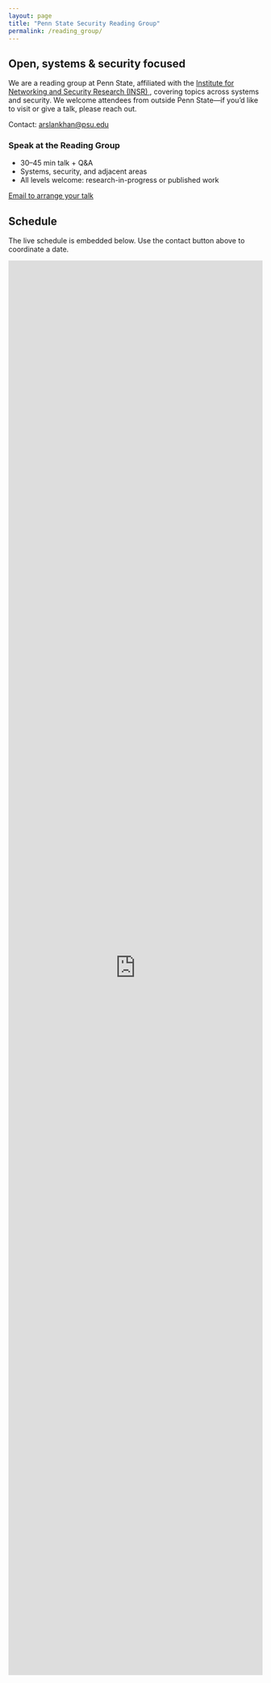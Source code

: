 ```yaml
---
layout: page
title: "Penn State Security Reading Group"
permalink: /reading_group/
---
```


<section class="max-w-6xl mx-auto px-6 py-10">
  <div class="grid gap-6 lg:grid-cols-5">
    <div class="lg:col-span-3">
      <h2 class="text-3xl font-bold leading-tight mb-3">Open, systems &amp; security focused</h2>
      <p class="text-lg text-gray-700 mb-4">
        We are a reading group at Penn State, affiliated with the
        <a href="https://insr.psu.edu/welcome/" target="_blank" class="text-blue-700 underline hover:no-underline">
          Institute for Networking and Security Research (INSR)
        </a>, covering topics across systems and security. We welcome attendees from outside Penn State—if you’d like to visit or give a talk, please reach out.
      </p>
      <p class="text-gray-700">
        Contact: <a class="text-blue-700 underline hover:no-underline" href="mailto:arslankhan@psu.edu">arslankhan@psu.edu</a>
      </p>
    </div>
    <div class="lg:col-span-2">
      <div class="p-4 rounded-2xl border border-blue-100 bg-blue-50">
        <h3 class="font-semibold mb-2">Speak at the Reading Group</h3>
        <ul class="list-disc list-inside text-sm text-gray-800 space-y-1">
          <li>30–45 min talk + Q&amp;A</li>
          <li>Systems, security, and adjacent areas</li>
          <li>All levels welcome: research-in-progress or published work</li>
        </ul>
        <a href="mailto:arslankhan@psu.edu?subject=Reading%20Group%20Talk%20Proposal"
           class="mt-3 inline-block rounded-xl px-3 py-2 bg-blue-700 text-white text-sm hover:bg-blue-800">
           Email to arrange your talk
        </a>
      </div>
    </div>
  </div>
</section>

<section class="max-w-6xl mx-auto px-6 pb-14">
  <h2 class="text-2xl font-semibold mb-4">Schedule</h2>
  <p class="text-gray-700 mb-4">The live schedule is embedded below. Use the contact button above to coordinate a date.</p>

  <div style="position:relative;width:100%;padding-bottom:70vh;">
    <iframe
      title="Reading Group Schedule"
      src="https://docs.google.com/spreadsheets/d/e/2PACX-1vTSxGVlNasl0fRk6qfPnJ1g5jZnLhvLsCwVELXTP9EU_wuQoyBV-vpwpq5BQfoTFZc3XjOAWaFbiDjW/pubhtml?widget=true&amp;headers=false"
      style="position:absolute;top:0;left:0;width:100%;height:100%;border:0;"
      allowfullscreen
      loading="lazy">
    </iframe>
  </div>
</section>
